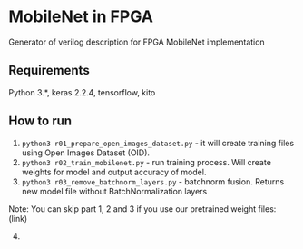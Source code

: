# MobileNet in FPGA
Generator of verilog description for FPGA MobileNet implementation


## Requirements
Python 3.*, keras 2.2.4, tensorflow, kito


## How to run
1) `python3 r01_prepare_open_images_dataset.py` - it will create training files using Open Images Dataset (OID).
2) `python3 r02_train_mobilenet.py` - run training process. Will create weights for model and output accuracy of model.
3) `python3 r03_remove_batchnorm_layers.py` - batchnorm fusion. Returns new model file without BatchNormalization layers

Note: You can skip part 1, 2 and 3 if you use our pretrained weight files: (link)

4)